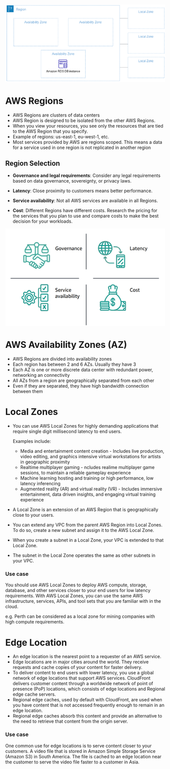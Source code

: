 ![alt text](images/RegionAZLocalZone.png)

# AWS Regions
- AWS Regions are clusters of data centers
- AWS Region is designed to be isolated from the other AWS Regions.
- When you view your resources, you see only the resources that are tied to the AWS Region that you specify. 
- Example of regions: us-east-1, eu-west-1, etc.
- Most services provided by AWS are regions scoped. This means a data for a service used in one region is not replicated in another region
## Region Selection
- **Governance and legal requirements**: Consider any legal requirements based on data governance, sovereignty, or privacy laws.

- **Latency**: Close proximity to customers means better performance. 

- **Service availability**: Not all AWS services are available in all Regions.

- **Cost**: Different Regions have different costs. Research the pricing for the services that you plan to use and compare costs to make the best decision for your workloads.

![alt text](images/RegionSelection.png)

# AWS Availability Zones (AZ)

- AWS Regions are divided into availability zones
- Each region has between 2 and 6 AZs. Usually they have 3
- Each AZ is one or more discrete data center with redundant power, networking an connectivity
- All AZs from a region are geographically separated from each other
- Even if they are separated, they have high bandwidth connection between them

# Local Zones
- You can use AWS Local Zones for highly demanding applications that require single digit millisecond latency to end users. 
  
  Examples include:
  - Media and entertainment content creation - Includes live production, video editing, and graphics intensive virtual workstations for artists in geographic proximity
  - Realtime multiplayer gaming - ncludes realime multiplayer game sessions, to maintain a reliable gameplay experience
  - Machine learning hosting and training or high performance, low latency inferencing
  - Augmented reality (AR) and virtual reality (VR) - Includes immersive entertainment, data driven insights, and engaging virtual training experience
- A Local Zone is an extension of an AWS Region that is geographically close to your users. 
- You can extend any VPC from the parent AWS Region into Local Zones. To do so, create a new subnet and assign it to the AWS Local Zone. 
- When you create a subnet in a Local Zone, your VPC is extended to that Local Zone. 
- The subnet in the Local Zone operates the same as other subnets in your VPC.
### Use case 
You should use AWS Local Zones to deploy AWS compute, storage, database, and other services closer to your end users for low latency requirements. With AWS Local Zones, you can use the same AWS infrastructure, services, APIs, and tool sets that you are familiar with in the cloud.
  
  e.g. Perth can be considered as a local zone for mining companies with high compute requirements.

# Edge Location
- An edge location is the nearest point to a requester of an AWS service. 
- Edge locations are in major cities around the world. They receive requests and cache copies of your content for faster delivery.
- To deliver content to end users with lower latency, you use a global network of edge locations that support AWS services. CloudFront delivers customer content through a worldwide network of point of presence (PoP) locations, which consists of edge locations and Regional edge cache servers.
- Regional edge caches, used by default with CloudFront, are used when you have content that is not accessed frequently enough to remain in an edge location. 
- Regional edge caches absorb this content and provide an alternative to the need to retrieve that content from the origin server. 
### Use case
One common use for edge locations is to serve content closer to your customers. A video file that is stored in Amazon Simple Storage Service (Amazon S3) in South America. The file is cached to an edge location near the customer to serve the video file faster to a customer in Asia. 
